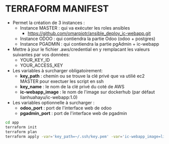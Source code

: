 # TERRAFORM MANIFEST
* Permet la création de 3 instances :
    * Instance MASTER : qui va exécuter les roles ansibles
        * https://github.com/omarpiotr/ansible_deploy_ic-webapp.git
    * Instance ODOO : qui contiendra la partie Odoo (odoo + postgres)
    * Instance PGADMIN : qui contiendra la partie pgAdmin + ic-webapp
* Mettre à jour le fichier .aws/credential en y remplacant les valeurs suivantes par vos données:
    * YOUR_KEY_ID
    * YOUR_ACCESS_KEY
* Les variables à surcharger obligatoirement:
    * **key_path** : chemin ou se trouve la clé privé que va utilié ec2 MASTER pour exectuer les script en ssh
    * **key_name** : le nom de la clé privé du coté de AWS
    * **ic-webapp_image** : le nom de l'image sur dockerhub (par défaut lianhuahayu/ic-webapp:1.0)
* Les variables optionnelle à surcharger :
    * **odoo_port** : port de l'interface web de odoo
    * **pgadmin_port** : port de l'interface web de pgadmin

```bash
cd app
terraform init
terraform plan 
terraform apply -var='key_path=~/.ssh/key.pem' -var='ic-webapp_image=lianhuahayu/ic-webapp:1.0' -var='odoo_image=odoo:13.0' -var='postgres_image=postgres:10'
```